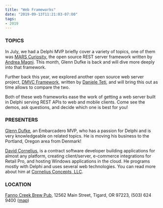 ```yaml
---
title: "Web Frameworks"
date: "2019-09-13T11:21:03-07:00"
tags:
- 2019
---
```


<h3>TOPICS</h3>

<p>
In July, we had a Delphi MVP briefly cover a variety of topics, one of them was <a href="https://github.com/andrea-magni/MARS">MARS Curiosity</a>, the open source REST server framework written by <a href="https://www.andreamagni.eu/">Andrea Magni</a>. This month, Glenn Dufke is back and will dive more deeply into that framework.
</p>

<p>
Further back this year, we explored another open source web server project, <a href="https://github.com/danieleteti/delphimvcframework">DMVC Framework</a>, written by <a href="http://www.danieleteti.it/">Daniele Teti</a>, and will bring this out as time allows to compare the two.
</p>

<p>
Both of these web frameworks ease the work of getting a web server built in Delphi serving REST APIs to web and mobile clients. Come see the demos, ask questions, and decide which one is best for you!
</p>


<h3>PRESENTERS</h3>

<a href="https://www.linkedin.com/in/glenn-dufke-b3538a39/">Glenn Dufke</a>, an Embarcadero MVP, who has a passion for Delphi and is very knowledgeable on related topics. He is moving his business to the Portland, Oregon area from Denmark!

<a href="https://www.linkedin.com/in/david-cornelius/">David Cornelius</a>, is a contract software developer building applications for almost any platform, creating client/server, e-commerce integrations for Retail Pro, and hosting Windows applications in the cloud. He programs mostly with Delphi and uses several web technologies. You can read more about him at <a href="https://corneliusconcepts.com">Cornelius Concepts, LLC</a>.



<h3>LOCATION</h3>

<a href="http://www.maxsfannocreek.com/Portland_Area_Meeting_Rooms/">Fanno Creek Brew Pub</a>, 12562 Main Street, Tigard, OR 97223, (503) 624 9400 (<a href="http://maps.google.com/maps?q=12562+SW+Main+St,+Tigard,+Oregon+97223&hl=en&ll=45.429457,-122.775028&spn=0.005383,0.011362&sll=37.0625,-95.677068&sspn=59.856937,102.128906&om=1&hnear=12562+SW+Main+St,+Tigard,+Oregon+97223&t=h&z=17&vpsrc=6">map</a>)
